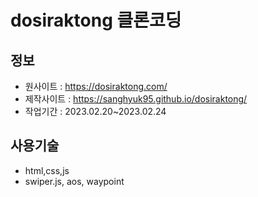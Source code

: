 # dosiraktong 클론코딩

## 정보

- 원사이트 : https://dosiraktong.com/
- 제작사이트 : https://sanghyuk95.github.io/dosiraktong/
- 작업기간 : 2023.02.20~2023.02.24

## 사용기술

- html,css,js
- swiper.js, aos, waypoint
